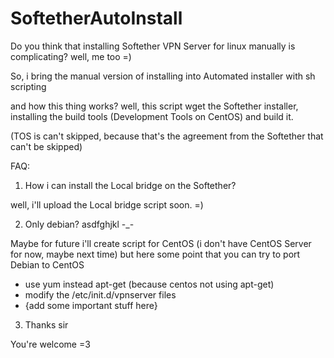 SoftetherAutoInstall
====================
Do you think that installing Softether VPN Server for linux manually is complicating? well, me too =)

So, i bring the manual version of installing into Automated installer with sh scripting

and how this thing works? well, this script wget the Softether installer, installing the build tools (Development Tools on CentOS) and build it.

(TOS is can't skipped, because that's the agreement from the Softether that can't be skipped)

FAQ:

1. How i can install the Local bridge on the Softether?

well, i'll upload the Local bridge script soon. =)

2. Only debian? asdfghjkl -_-

Maybe for future i'll create script for CentOS (i don't have CentOS Server for now, maybe next time)
but here some point that you can try to port Debian to CentOS 
 - use yum instead apt-get (because centos not using apt-get)
 - modify the /etc/init.d/vpnserver files
 - {add some important stuff here}
 
3. Thanks sir

You're welcome =3